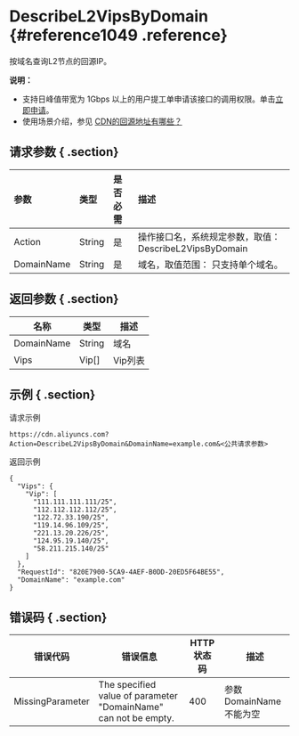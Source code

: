 # DescribeL2VipsByDomain {#reference1049 .reference}

按域名查询L2节点的回源IP。

**说明：** 

-   支持日峰值带宽为 1Gbps 以上的用户提工单申请该接口的调用权限。单击[立即申请](https://workorder.console.aliyun.com/console.htm?lang=#/ticket/add?productCode=cdn)。
-   使用场景介绍，参见 [CDN的回源地址有哪些？](../../../../../intl.zh-CN/.md)

## 请求参数 { .section}

|参数|类型|是否必需|描述|
|:-|:-|:---|:-|
|Action|String|是|操作接口名，系统规定参数，取值：DescribeL2VipsByDomain|
|DomainName|String|是|域名，取值范围： 只支持单个域名。|

## 返回参数 { .section}

|名称|类型|描述|
|--|--|--|
|DomainName|String|域名|
|Vips|Vip\[\]|Vip列表|

## 示例 { .section}

请求示例

```
https://cdn.aliyuncs.com?Action=DescribeL2VipsByDomain&DomainName=example.com&<公共请求参数>
```

返回示例

```language-json
{
  "Vips": {
    "Vip": [
      "111.111.111.111/25",
      "112.112.112.112/25",
      "122.72.33.190/25",
      "119.14.96.109/25",
      "221.13.20.226/25",
      "124.95.19.140/25",
      "58.211.215.140/25"
    ]
  },
  "RequestId": "820E7900-5CA9-4AEF-B0DD-20ED5F64BE55",
  "DomainName": "example.com"
}

```

## 错误码 { .section}

|错误代码|错误信息|HTTP 状态码|描述|
|----|----|--------|--|
|MissingParameter|The specified value of parameter "DomainName" can not be empty.|400|参数DomainName不能为空|

